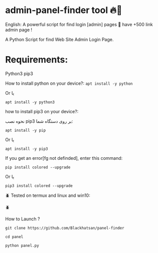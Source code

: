 # admin-panel-finder tool 🔥🔫

English: A powerful script for find login [admin] pages 💯 have +500 link admin page !

A Python Script for find Web Site Admin Login Page.

# Requirements:


Python3
pip3


How to install python on your device?:
`apt install -y python`

Or 
یا

`apt install -y python3`

how to install pip3 on your device?:

نحوه نصب pip3 بر روی دستگاه شما:

`apt install -y pip`

Or
یا

`apt install -y pip3`

If you get an error[fg not definded], enter this command:

`pip install colored --upgrade`

Or
یا

`pip3 install colored --upgrade`

🪲 Tested on termux and linux and win10:

🪲


How to Launch ?

 
`git clone https://github.com/Blackhatsan/panel-finder`

`cd panel`

`python panel.py`


